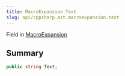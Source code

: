 ```yaml
---
title: MacroExpansion.Text
slug: api/cppsharp.ast.macroexpansion.text
---
```

Field in [MacroExpansion](/api/cppsharp/ast/macroexpansion)

## Summary



```csharp
public string Text;
```

